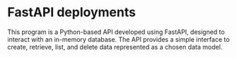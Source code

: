 # FastAPI deployments
This program is a Python-based API developed using FastAPI, designed to interact with an in-memory database. The API provides a simple interface to create, retrieve, list, and delete data represented as a chosen data model.
